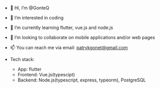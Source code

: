 - 👋 Hi, I’m @GonteQ
- 👀 I’m interested in coding
- 🌱 I’m currently learning flutter, vue.js and node.js
- 💞️ I’m looking to collaborate on mobile applications and/or web pages
- 📫 You can reach me via email: patrykgonet@gmail.com

- Tech stack:
  - App: flutter
  - Frontend: Vue.js(typescipt)
  - Backend: Node.js(typescript, express, typeorm), PostgreSQL

<!---
biQte/biQte is a ✨ special ✨ repository because its `README.md` (this file) appears on your GitHub profile.
You can click the Preview link to take a look at your changes.
--->
